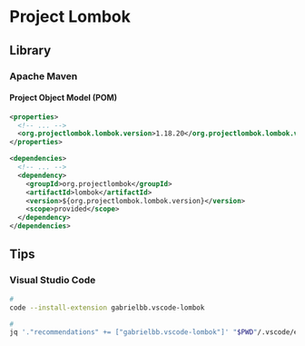 # Project Lombok

## Library

### Apache Maven

#### Project Object Model (POM)

```xml
<properties>
  <!-- ... -->
  <org.projectlombok.lombok.version>1.18.20</org.projectlombok.lombok.version>
</properties>

<dependencies>
  <!-- ... -->
  <dependency>
    <groupId>org.projectlombok</groupId>
    <artifactId>lombok</artifactId>
    <version>${org.projectlombok.lombok.version}</version>
    <scope>provided</scope>
  </dependency>
</dependencies>
```

## Tips

### Visual Studio Code

```sh
#
code --install-extension gabrielbb.vscode-lombok

#
jq '."recommendations" += ["gabrielbb.vscode-lombok"]' "$PWD"/.vscode/extensions.json | sponge "$PWD"/.vscode/extensions.json
```
